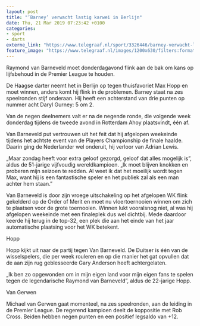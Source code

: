 ```yaml
---
layout: post
title: "’Barney’ verwacht lastig karwei in Berlijn"
date: Thu, 21 Mar 2019 07:23:42 +0100
categories: 
- sport 
- darts 
externe_link: "https://www.telegraaf.nl/sport/3326446/barney-verwacht-lastig-karwei-in-berlijn"
feature_image: "https://www.telegraaf.nl/images/1200x630/filters:format(jpeg):quality(80)/cdn-kiosk-api.telegraaf.nl/33dfe1d8-4c0a-11e9-8b93-0217670beecd.jpg"
---
```


<p class="intro">Raymond van Barneveld moet donderdagavond flink aan de bak om kans op lijfsbehoud in de Premier League te houden.</p> <p>De Haagse darter neemt het in Berlijn op tegen thuisfavoriet Max Hopp en moet winnen, anders komt hij flink in de problemen. Barney staat na zes speelronden stijf onderaan. Hij heeft een achterstand van drie punten op nummer acht Daryl Gurney: 5 om 2.</p><p>Van de negen deelnemers valt er na de negende ronde, die volgende week donderdag tijdens de tweede avond in Rotterdam Ahoy plaatsvindt, één af.</p><p>Van Barneveld put vertrouwen uit het feit dat hij afgelopen weekeinde tijdens het achtste event van de Players Championship de finale haalde. Daarin ging de Nederlander wel onderuit, hij verloor van Adrian Lewis.</p><p>„Maar zondag heeft voor extra geloof gezorgd, geloof dat alles mogelijk is”, aldus de 51-jarige vijfvoudig wereldkampioen. „Ik moet blijven knokken en proberen mijn seizoen te redden. Al weet ik dat het moeilijk wordt tegen Max, want hij is een fantastische speler en het publiek zal als een man achter hem staan.”</p><p>Van Barneveld is door zijn vroege uitschakeling op het afgelopen WK flink gekelderd op de Order of Merit en moet nu vloertoernooien winnen om zich te plaatsen voor de grote toernooien. Winnen lukt vooralsnog niet, al was hij afgelopen weekeinde met een finaleplek dus wel dichtbij. Mede daardoor keerde hij terug in de top-32, een plek die aan het einde van het jaar automatische plaatsing voor het WK betekent.</p><p>Hopp</p><p>Hopp kijkt uit naar de partij tegen Van Barneveld. De Duitser is één van de wisselspelers, die per week rouleren en op die manier het gat opvullen dat de aan zijn rug geblesseerde Gary Anderson heeft achtergelaten.</p><p>„Ik ben zo opgewonden om in mijn eigen land voor mijn eigen fans te spelen tegen de legendarische Raymond van Barneveld”, aldus de 22-jarige Hopp.</p><p>Van Gerwen</p><p>Michael van Gerwen gaat momenteel, na zes speelronden, aan de leiding in de Premier League. De regerend kampioen deelt de koppositie met Rob Cross. Beiden hebben negen punten en een positief legsaldo van +12.</p>
